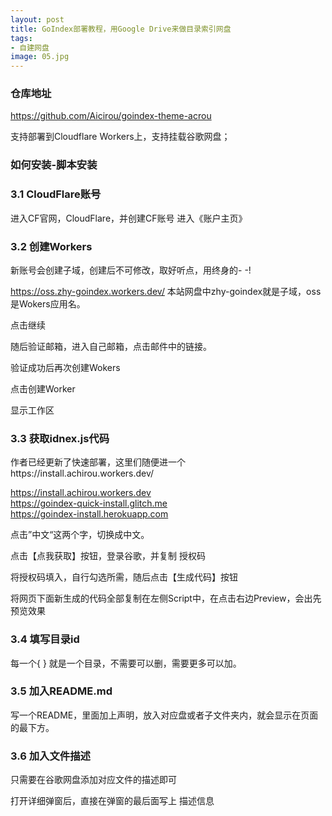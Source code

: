```yaml
---
layout: post
title: GoIndex部署教程，用Google Drive来做目录索引网盘
tags:
- 自建网盘
image: 05.jpg
---
```



### 仓库地址
https://github.com/Aicirou/goindex-theme-acrou

支持部署到Cloudflare Workers上，支持挂载谷歌网盘；

### 如何安装-脚本安装

### 3.1 CloudFlare账号
进入CF官网，CloudFlare，并创建CF账号
进入《账户主页》

### 3.2 创建Workers

新账号会创建子域，创建后不可修改，取好听点，用终身的- -!

https://oss.zhy-goindex.workers.dev/ 本站网盘中zhy-goindex就是子域，oss是Wokers应用名。

点击继续

随后验证邮箱，进入自己邮箱，点击邮件中的链接。

验证成功后再次创建Wokers

点击创建Worker

显示工作区

### 3.3 获取idnex.js代码
作者已经更新了快速部署，这里们随便进一个https://install.achirou.workers.dev/

https://install.achirou.workers.dev<br>
https://goindex-quick-install.glitch.me<br>
https://goindex-install.herokuapp.com<br>

点击”中文“这两个字，切换成中文。

点击【点我获取】按钮，登录谷歌，并复制 授权码

将授权码填入，自行勾选所需，随后点击【生成代码】按钮

将网页下面新生成的代码全部复制在左侧Script中，在点击右边Preview，会出先预览效果

### 3.4 填写目录id

每一个{ } 就是一个目录，不需要可以删，需要更多可以加。

### 3.5 加入README.md
写一个README，里面加上声明，放入对应盘或者子文件夹内，就会显示在页面的最下方。

### 3.6 加入文件描述
只需要在谷歌网盘添加对应文件的描述即可

打开详细弹窗后，直接在弹窗的最后面写上 描述信息
